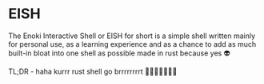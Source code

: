 # EISH

The Enoki Interactive Shell or EISH for short is a simple shell written mainly
for personal use, as a learning experience and as a chance to add as much
built-in bloat into one shell as possible made in rust because yes :alien:

TL;DR - haha kurrr rust shell go brrrrrrrrt :rocket::rocket::rocket::rocket::rocket::rocket::rocket:
